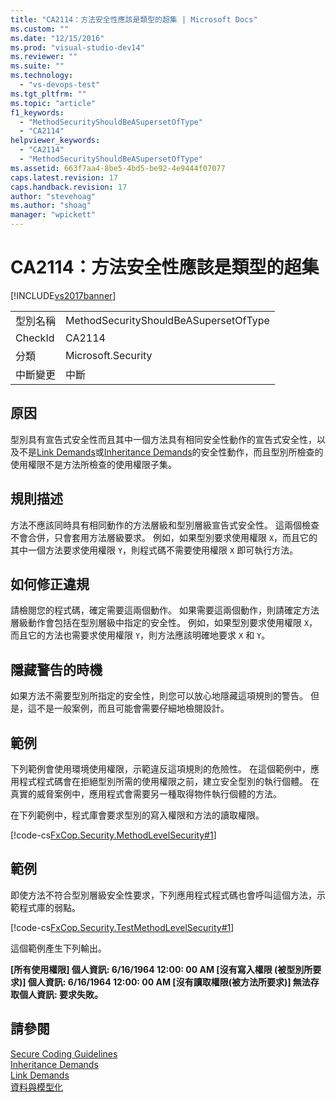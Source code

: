 ```yaml
---
title: "CA2114：方法安全性應該是類型的超集 | Microsoft Docs"
ms.custom: ""
ms.date: "12/15/2016"
ms.prod: "visual-studio-dev14"
ms.reviewer: ""
ms.suite: ""
ms.technology: 
  - "vs-devops-test"
ms.tgt_pltfrm: ""
ms.topic: "article"
f1_keywords: 
  - "MethodSecurityShouldBeASupersetOfType"
  - "CA2114"
helpviewer_keywords: 
  - "CA2114"
  - "MethodSecurityShouldBeASupersetOfType"
ms.assetid: 663f7aa4-8be5-4bd5-be92-4e9444f07077
caps.latest.revision: 17
caps.handback.revision: 17
author: "stevehoag"
ms.author: "shoag"
manager: "wpickett"
---
```

# CA2114：方法安全性應該是類型的超集
[!INCLUDE[vs2017banner](../code-quality/includes/vs2017banner.md)]

|||  
|-|-|  
|型別名稱|MethodSecurityShouldBeASupersetOfType|  
|CheckId|CA2114|  
|分類|Microsoft.Security|  
|中斷變更|中斷|  
  
## 原因  
 型別具有宣告式安全性而且其中一個方法具有相同安全性動作的宣告式安全性，以及不是[Link Demands](../Topic/Link%20Demands.md)或[Inheritance Demands](http://msdn.microsoft.com/zh-tw/28b9adbb-8f08-4f10-b856-dbf59eb932d9)的安全性動作，而且型別所檢查的使用權限不是方法所檢查的使用權限子集。  
  
## 規則描述  
 方法不應該同時具有相同動作的方法層級和型別層級宣告式安全性。  這兩個檢查不會合併，只會套用方法層級要求。  例如，如果型別要求使用權限 `X`，而且它的其中一個方法要求使用權限 `Y`，則程式碼不需要使用權限 `X` 即可執行方法。  
  
## 如何修正違規  
 請檢閱您的程式碼，確定需要這兩個動作。  如果需要這兩個動作，則請確定方法層級動作會包括在型別層級中指定的安全性。  例如，如果型別要求使用權限 `X`，而且它的方法也需要求使用權限 `Y`，則方法應該明確地要求 `X` 和 `Y`。  
  
## 隱藏警告的時機  
 如果方法不需要型別所指定的安全性，則您可以放心地隱藏這項規則的警告。  但是，這不是一般案例，而且可能會需要仔細地檢閱設計。  
  
## 範例  
 下列範例會使用環境使用權限，示範違反這項規則的危險性。  在這個範例中，應用程式程式碼會在拒絕型別所需的使用權限之前，建立安全型別的執行個體。  在真實的威脅案例中，應用程式會需要另一種取得物件執行個體的方法。  
  
 在下列範例中，程式庫會要求型別的寫入權限和方法的讀取權限。  
  
 [!code-cs[FxCop.Security.MethodLevelSecurity#1](../code-quality/codesnippet/CSharp/ca2114-method-security-should-be-a-superset-of-type_1.cs)]  
  
## 範例  
 即使方法不符合型別層級安全性要求，下列應用程式程式碼也會呼叫這個方法，示範程式庫的弱點。  
  
 [!code-cs[FxCop.Security.TestMethodLevelSecurity#1](../code-quality/codesnippet/CSharp/ca2114-method-security-should-be-a-superset-of-type_2.cs)]  
  
 這個範例產生下列輸出。  
  
  **\[所有使用權限\] 個人資訊: 6\/16\/1964 12:00: 00 AM \[沒有寫入權限 \(被型別所要求\)\] 個人資訊: 6\/16\/1964 12:00: 00 AM \[沒有讀取權限\(被方法所要求\)\] 無法存取個人資訊: 要求失敗。**   
## 請參閱  
 [Secure Coding Guidelines](../Topic/Secure%20Coding%20Guidelines.md)   
 [Inheritance Demands](http://msdn.microsoft.com/zh-tw/28b9adbb-8f08-4f10-b856-dbf59eb932d9)   
 [Link Demands](../Topic/Link%20Demands.md)   
 [資料與模型化](../Topic/Data%20and%20Modeling%20in%20the%20.NET%20Framework.md)